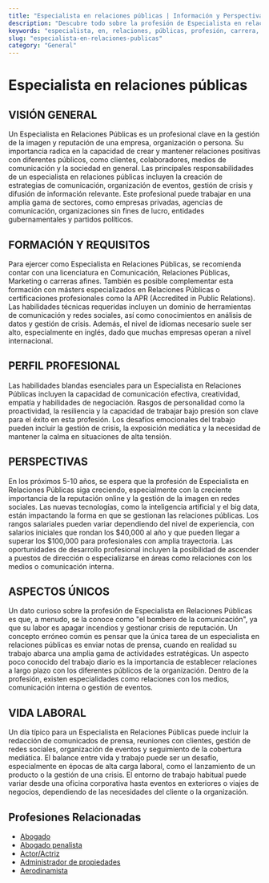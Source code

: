 ```yaml
---
title: "Especialista en relaciones públicas | Información y Perspectivas"
description: "Descubre todo sobre la profesión de Especialista en relaciones públicas, incluyendo responsabilidades, requisitos y oportunidades."
keywords: "especialista, en, relaciones, públicas, profesión, carrera, trabajo, empleo"
slug: "especialista-en-relaciones-publicas"
category: "General"
---
```


# Especialista en relaciones públicas

## VISIÓN GENERAL

Un Especialista en Relaciones Públicas es un profesional clave en la gestión de la imagen y reputación de una empresa, organización o persona. Su importancia radica en la capacidad de crear y mantener relaciones positivas con diferentes públicos, como clientes, colaboradores, medios de comunicación y la sociedad en general. Las principales responsabilidades de un especialista en relaciones públicas incluyen la creación de estrategias de comunicación, organización de eventos, gestión de crisis y difusión de información relevante. Este profesional puede trabajar en una amplia gama de sectores, como empresas privadas, agencias de comunicación, organizaciones sin fines de lucro, entidades gubernamentales y partidos políticos.

## FORMACIÓN Y REQUISITOS

Para ejercer como Especialista en Relaciones Públicas, se recomienda contar con una licenciatura en Comunicación, Relaciones Públicas, Marketing o carreras afines. También es posible complementar esta formación con másters especializados en Relaciones Públicas o certificaciones profesionales como la APR (Accredited in Public Relations). Las habilidades técnicas requeridas incluyen un dominio de herramientas de comunicación y redes sociales, así como conocimientos en análisis de datos y gestión de crisis. Además, el nivel de idiomas necesario suele ser alto, especialmente en inglés, dado que muchas empresas operan a nivel internacional.

## PERFIL PROFESIONAL

Las habilidades blandas esenciales para un Especialista en Relaciones Públicas incluyen la capacidad de comunicación efectiva, creatividad, empatía y habilidades de negociación. Rasgos de personalidad como la proactividad, la resiliencia y la capacidad de trabajar bajo presión son clave para el éxito en esta profesión. Los desafíos emocionales del trabajo pueden incluir la gestión de crisis, la exposición mediática y la necesidad de mantener la calma en situaciones de alta tensión.

## PERSPECTIVAS

En los próximos 5-10 años, se espera que la profesión de Especialista en Relaciones Públicas siga creciendo, especialmente con la creciente importancia de la reputación online y la gestión de la imagen en redes sociales. Las nuevas tecnologías, como la inteligencia artificial y el big data, están impactando la forma en que se gestionan las relaciones públicas. Los rangos salariales pueden variar dependiendo del nivel de experiencia, con salarios iniciales que rondan los $40,000 al año y que pueden llegar a superar los $100,000 para profesionales con amplia trayectoria. Las oportunidades de desarrollo profesional incluyen la posibilidad de ascender a puestos de dirección o especializarse en áreas como relaciones con los medios o comunicación interna.

## ASPECTOS ÚNICOS

Un dato curioso sobre la profesión de Especialista en Relaciones Públicas es que, a menudo, se la conoce como "el bombero de la comunicación", ya que su labor es apagar incendios y gestionar crisis de reputación. Un concepto erróneo común es pensar que la única tarea de un especialista en relaciones públicas es enviar notas de prensa, cuando en realidad su trabajo abarca una amplia gama de actividades estratégicas. Un aspecto poco conocido del trabajo diario es la importancia de establecer relaciones a largo plazo con los diferentes públicos de la organización. Dentro de la profesión, existen especialidades como relaciones con los medios, comunicación interna o gestión de eventos.

## VIDA LABORAL

Un día típico para un Especialista en Relaciones Públicas puede incluir la redacción de comunicados de prensa, reuniones con clientes, gestión de redes sociales, organización de eventos y seguimiento de la cobertura mediática. El balance entre vida y trabajo puede ser un desafío, especialmente en épocas de alta carga laboral, como el lanzamiento de un producto o la gestión de una crisis. El entorno de trabajo habitual puede variar desde una oficina corporativa hasta eventos en exteriores o viajes de negocios, dependiendo de las necesidades del cliente o la organización.
## Profesiones Relacionadas

- [Abogado](/profesiones/abogado/)
- [Abogado penalista](/profesiones/abogado-penalista/)
- [Actor/Actriz](/profesiones/actor-actriz/)
- [Administrador de propiedades](/profesiones/administrador-de-propiedades/)
- [Aerodinamista](/profesiones/aerodinamista/)


